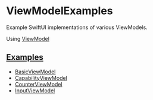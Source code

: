 # ViewModelExamples

Example SwiftUI implementations of various ViewModels.

Using [ViewModel](https://github.com/0xOpenBytes/ViewModel)

## [Examples](https://github.com/0xOpenBytes/ViewModelExamples/tree/main/Sources/ViewModelExamples)

- [BasicViewModel](https://github.com/0xOpenBytes/ViewModelExamples/blob/main/Sources/ViewModelExamples/BasicViewModel.swift)
- [CapabilityViewModel](https://github.com/0xOpenBytes/ViewModelExamples/blob/main/Sources/ViewModelExamples/CapabilityViewModel.swift)
- [CounterViewModel](https://github.com/0xOpenBytes/ViewModelExamples/blob/main/Sources/ViewModelExamples/CounterViewModel.swift)
- [InputViewModel](https://github.com/0xOpenBytes/ViewModelExamples/blob/main/Sources/ViewModelExamples/InputViewModel.swift)
